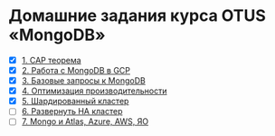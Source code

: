 # Домашние задания курса OTUS «MongoDB»

- [x] [1. CAP теорема](hw01/)
- [x] [2. Работа с MongoDB в GCP](hw02/)
- [x] [3. Базовые запросы к MongoDB](hw03/)
- [x] [4. Оптимизация производительности](hw04/)
- [x] [5. Шардированный кластер](hw05/)
- [ ] [6. Развернуть HA кластер](hw06/)
- [ ] [7. Mongo и Atlas, Azure, AWS, ЯО](hw07/)
